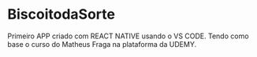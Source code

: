 # BiscoitodaSorte

Primeiro APP criado com REACT NATIVE usando o VS CODE. 
Tendo como base o curso do Matheus Fraga na plataforma da UDEMY.

